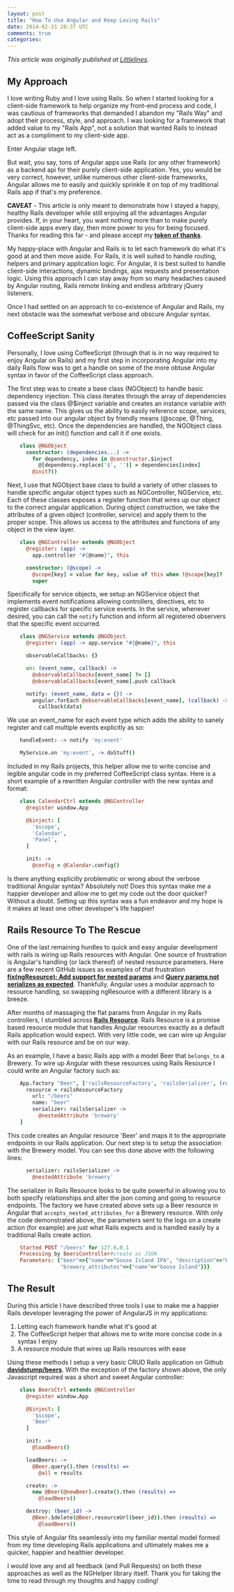 ```yaml
---
layout: post
title: "How To Use Angular and Keep Loving Rails"
date: 2014-02-21 20:37 UTC
comments: true
categories: 
---
```


*This article was originally published at [Littlelines](http://littlelines.com/blog/2014/02/21/how_to_use_angularjs_and_keep_loving_rails/).*

## My Approach

  I love writing Ruby and I love using Rails. So when I started looking for a
  client-side framework to help organize my front-end process and code, I was
  cautious of frameworks that demanded I abandon my "Rails Way" and adopt their
  process, style, and approach. I was looking for a framework that added value to
  my "Rails App", not a solution that wanted Rails to instead act as a
  compliment to my client-side app.

  Enter Angular stage left.

  But wait, you say, tons of Angular apps use Rails (or any other framework) as
  a backend api for their purely client-side application. Yes, you would be very
  correct, however, unlike numerous other client-side frameworks, Angular allows
  me to easily and quickly sprinkle it on top of my traditional Rails app if
  that's my preference.

  **CAVEAT** - This article is only meant to demonstrate how I stayed a happy, healthy
  Rails developer while still enjoying all the advantages Angular provides.
  If, in your heart, you want nothing more than to make purely client-side apps
  every day, then more power to you for being focused. Thanks for reading this
  far - and please accept my **[token of thanks](http://f.cl.ly/items/3c340s340q3d3q3X0I0h/corgis.gif)**.

  My happy-place with Angular and Rails is to let each framework do what it's
  good at and then move aside. For Rails, it is well suited to handle routing,
  helpers and primary application logic. For Angular, it is best suited to
  handle client-side interactions, dynamic bindings, ajax requests and
  presentation logic. Using this approach I can stay away from so many headaches
  caused by Angular routing, Rails remote linking and endless arbitrary jQuery
  listeners.

  Once I had settled on an approach to co-existence of Angular and Rails, my next
  obstacle was the somewhat verbose and obscure Angular syntax.

## CoffeeScript Sanity

  Personally, I love using CoffeeScript (through that is in no way required to
  enjoy Angular on Rails) and my first step in incorporating Angular into my
  daily Rails flow was to get a handle on some of the more obtuse Angular syntax
  in favor of the CoffeeScript class approach.

  The first step was to create a base class (NGObject) to handle basic
  dependency injection. This class iterates through the array of dependencies
  passed via the class @$inject variable and creates an instance variable with
  the same name. This gives us the ability to easily reference scope, services,
  etc passed into our angular object by friendly means (@scope, @Thing,
  @ThingSvc, etc). Once the dependencies are handled, the NGObject class will
  check for an init() function and call it if one exists.

```coffeescript
    class @NGObject
      constructor: (dependencies...) ->
        for dependency, index in @constructor.$inject
          @[dependency.replace('$', '')] = dependencies[index]
        @init?()
```

  Next, I use that NGObject base class to build a variety of other classes to
  handle specific angular object types such as NGController, NGService, etc.
  Each of these classes exposes a register function that wires up our object to
  the correct angular application. During object construction, we take the
  attributes of a given object (controller, service) and apply them to the
  proper scope. This allows us access to the attributes and functions of any
  object in the view layer.

```coffeescript
    class @NGController extends @NGObject
      @register: (app) ->
        app.controller "#{@name}", this

      constructor: (@scope) ->
        @scope[key] = value for key, value of this when !@scope[key]?
        super
```

  Specifically for service objects, we setup an NGService object that implements
  event notifications allowing controllers, directives, etc to register callbacks
  for specific service events. In the service, whenever desired, you can call the
  `notify` function and inform all registered observers that the specific event
  occurred.

```coffeescript
    class @NGService extends @NGObject
      @register: (app) -> app.service "#{@name}", this

      observableCallbacks: {}

      on: (event_name, callback) ->
        @observableCallbacks[event_name] ?= []
        @observableCallbacks[event_name].push callback

      notify: (event_name, data = {}) ->
        angular.forEach @observableCallbacks[event_name], (callback) ->
          callback(data)
```

  We use an event_name for each event type which adds the ability to sanely
  register and call multiple events explicitly as so:

```coffeescript
    handleEvent: -> notify 'my:event'
```

```coffeescript
    MyService.on 'my:event', -> doStuff()
```

  Included in my Rails projects, this helper allow me to write concise and
  legible angular code in my preferred CoffeeScript class syntax. Here is a short
  example of a rewritten Angular controller with the new syntax and format:

```coffeescript
    class CalendarCtrl extends @NGController
      @register window.App

      @$inject: [
        '$scope',
        'Calendar',
        'Panel',
      ]

      init: ->
        @config = @Calendar.config()
```

  Is there anything explicitly problematic or wrong about the verbose
  traditional Angular syntax? Absolutely not! Does this syntax make me a happier
  developer and allow me to get my code out the door quicker? Without a doubt.
  Setting up this syntax was a fun endeavor and my hope is it makes at least one
  other developer's life happier!

## Rails Resource To The Rescue

  One of the last remaining hurdles to quick and easy angular development with
  rails is wiring up Rails resources with Angular. One source of frustration is
  Angular's handling (or lack thereof) of nested resource parameters. Here are a few
  recent GitHub issues as examples of that frustration **[fix(ngResource): Add support for nested params](https://github.com/angular/angular.js/pull/1640)**
  and **[Query params not serializes as expected](https://github.com/angular/angular.js/issues/3740)**.
  Thankfully, Angular uses a modular approach to resource handling, so swapping
  ngResource with a different library is a breeze.

  After months of massaging the flat params from Angular in my Rails controllers, I
  stumbled across **[Rails Resource](https://github.com/FineLinePrototyping/angularjs-rails-resource)**.
  Rails Resource is a promise based resource module that handles Angular resources
  exactly as a default Rails application would expect. With very little code, we
  can wire up Angular with our Rails resource and be on our way.

  As an example, I have a basic Rails app with a model Beer that `belongs_to` a
  Brewery. To wire up Angular with these resources using Rails Resource I could
  write an Angular factory such as:

```coffeescript
    App.factory "Beer", ['railsResourceFactory', 'railsSerializer', (railsResourceFactory, railsSerializer) ->
      resource = railsResourceFactory
        url: "/beers"
        name: "beer"
        serializer: railsSerializer ->
          @nestedAttribute 'brewery'
    ]
```

  This code creates an Angular resource 'Beer' and maps it to the appropriate
  endpoints in our Rails application. Our next step is to setup the association
  with the Brewery model. You can see this done above with the following lines:

```coffeescript
      serializer: railsSerializer ->
        @nestedAttribute 'brewery'
```

  The serializer in Rails Resource looks to be quite powerful in allowing you to
  both specify relationships and alter the json coming and going to resource
  endpoints. The factory we have created above sets up a Beer resource in Angular
  that `accepts_nested_attributes_for` a Brewery resource. With only the code
  demonstrated above, the parameters sent to the logs on a create action (for example)
  are just what Rails expects and is handled easily by a traditional Rails
  create action.

```ruby
    Started POST "/beers" for 127.0.0.1
    Processing by BeersController#create as JSON
    Parameters: {"beer"=>{"name"=>"Goose Island IPA", "description"=>"Hoppy Goodness",
                 "brewery_attributes"=>{"name"=>"Goose Island"}}}
```

## The Result

  During this article I have described three tools I use to make me a happier Rails
  developer leveraging the power of AngularJS in my applications:

  1. Letting each framework handle what it's good at
  2. The CoffeeScript helper that allows me to write more concise code in a syntax I enjoy
  3. A resource module that wires up Rails resources with ease

  Using these methods I setup a very basic CRUD Rails application on Github
  **[davidstump/beers](http://github.com/davidstump/beers)**. With the exception
  of the factory shown above, the only Javascript required was a short and sweet
  Angular controller:

```coffeescript
    class BeersCtrl extends @NGController
      @register window.App

      @$inject: [
        '$scope',
        'Beer'
      ]

      init: ->
        @loadBeers()

      loadBeers: ->
        @Beer.query().then (results) =>
          @all = results

      create: ->
        new @Beer(@newBeer).create().then (results) =>
          @loadBeers()

      destroy: (beer_id) ->
        @Beer.$delete(@Beer.resourceUrl(beer_id)).then (results) =>
          @loadBeers()
```

  This style of Angular fits seamlessly into my familiar mental
  model formed from my time developing Rails applications and ultimately makes
  me a quicker, happier and healthier developer.

  I would love any and all feedback (and Pull Requests) on both these approaches
  as well as the NGHelper library itself. Thank you for taking the time to read
  through my thoughts and happy coding!

